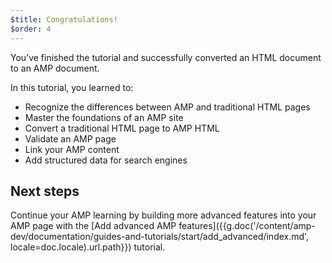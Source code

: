 ```yaml
---
$title: Congratulations!
$order: 4
---
```


You’ve finished the tutorial and successfully converted an HTML document to an AMP document.

In this tutorial, you learned to:

- Recognize the differences between AMP and traditional HTML pages
- Master the foundations of an AMP site
- Convert a traditional HTML page to AMP HTML
- Validate an AMP page
- Link your AMP content
- Add structured data for search engines


## Next steps

Continue your AMP learning by building more advanced features into your AMP page with the [Add advanced AMP features]({{g.doc('/content/amp-dev/documentation/guides-and-tutorials/start/add_advanced/index.md', locale=doc.locale).url.path}}) tutorial.
